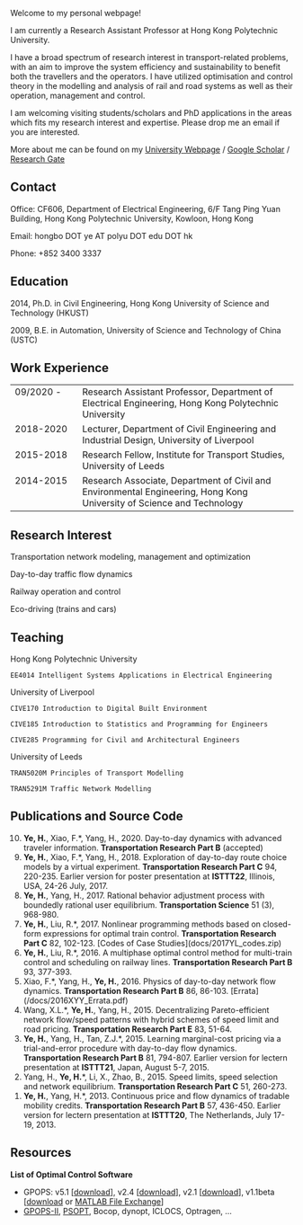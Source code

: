 
Welcome to my personal webpage!

I am currently a Research Assistant Professor at Hong Kong Polytechnic University.

I have a broad spectrum of research interest in transport-related problems, with an aim to improve the system efficiency and sustainability to benefit both the travellers and the operators.  I have utilized optimisation and control theory in the modelling and analysis of rail and road systems as well as their operation, management and control.

I am welcoming visiting students/scholars and PhD applications in the areas which fits my research interest and expertise. Please drop me an email if you are interested.

More about me can be found on my [University Webpage](http://www.ee.polyu.edu.hk) / [Google Scholar](https://scholar.google.com/citations?user=6LrbJcYAAAAJ) / [Research Gate](https://www.researchgate.net/profile/Hongbo_Ye)

## Contact

Office: CF606, Department of Electrical Engineering, 6/F Tang Ping Yuan Building, Hong Kong Polytechnic University, Kowloon, Hong Kong

Email: hongbo DOT ye AT polyu DOT edu DOT hk

Phone: +852 3400 3337

    
## Education

2014, Ph.D. in Civil Engineering, Hong Kong University of Science and Technology (HKUST)

2009, B.E. in Automation, University of Science and Technology of China (USTC)

## Work Experience

<table style="width:100%; border: 0">
  <colgroup>
    <col style="width: 120px" border="0">
    <col>
  </colgroup>
    
  <tr valign="top">
    <td> 09/2020 - </td>
    <td> Research Assistant Professor, Department of Electrical Engineering, Hong Kong Polytechnic University </td>
  </tr>
  <tr valign="top">
    <td> 2018-2020 </td>
    <td> Lecturer, Department of Civil Engineering and Industrial Design, University of Liverpool </td>
  </tr>
  <tr valign="top">
    <td> 2015-2018 </td>
    <td> Research Fellow, Institute for Transport Studies, University of Leeds </td>
  </tr>
  <tr valign="top">
    <td> 2014-2015 </td>
    <td> Research Associate, Department of Civil and Environmental Engineering, Hong Kong University of Science and Technology </td>
  </tr>
</table>

## Research Interest

Transportation network modeling, management and optimization

Day-to-day traffic flow dynamics

Railway operation and control

Eco-driving (trains and cars)

## Teaching

Hong Kong Polytechnic University

    EE4014 Intelligent Systems Applications in Electrical Engineering

University of Liverpool
    
    CIVE170 Introduction to Digital Built Environment
    
    CIVE185 Introduction to Statistics and Programming for Engineers
    
    CIVE285 Programming for Civil and Architectural Engineers

University of Leeds
    
    TRAN5020M Principles of Transport Modelling
    
    TRAN5291M Traffic Network Modelling

## Publications and Source Code
<ol reversed>
    <li><b>Ye, H.</b>, Xiao, F.*, Yang, H., 2020. Day-to-day dynamics with advanced traveler information. <b>Transportation Research Part B</b> (accepted)</li>
    <li><b>Ye, H.</b>, Xiao, F.*, Yang, H., 2018. Exploration of day-to-day route choice models by a virtual experiment. <b>Transportation Research Part C</b> 94, 220-235. Earlier version for poster presentation at <b> ISTTT22</b>, Illinois, USA, 24-26 July, 2017.</li>
    <li><b>Ye, H.</b>, Yang, H., 2017. Rational behavior adjustment process with boundedly rational user equilibrium. <b>Transportation Science</b> 51 (3), 968-980. </li>
    <li><b>Ye, H.</b>, Liu, R.*, 2017. Nonlinear programming methods based on closed-form expressions for optimal train control. <b>Transportation Research Part C</b> 82, 102-123. [Codes of Case Studies](docs/2017YL_codes.zip)</li>
    <li><b>Ye, H.</b>, Liu, R.*, 2016. A multiphase optimal control method for multi-train control and scheduling on railway lines. <b> Transportation Research Part B</b> 93, 377-393.</li>
    <li>Xiao, F.*, Yang, H., <b>Ye, H.</b>, 2016. Physics of day-to-day network flow dynamics. <b>Transportation Research Part B</b> 86, 86-103. [Errata](/docs/2016XYY_Errata.pdf)</li>
    <li>Wang, X.L.*, <b>Ye, H.</b>, Yang, H., 2015. Decentralizing Pareto-efficient network flow/speed patterns with hybrid schemes of speed limit and road pricing. <b>Transportation Research Part E</b> 83, 51-64.</li>
    <li><b>Ye, H.</b>, Yang, H., Tan, Z.J.*, 2015. Learning marginal-cost pricing via a trial-and-error procedure with day-to-day flow dynamics. <b>Transportation Research Part B</b> 81, 794-807. Earlier version for lectern presentation at <b>ISTTT21</b>, Japan, August 5-7, 2015.</li>
    <li>Yang, H., <strong>Ye, H.</strong>*, Li, X., Zhao, B., 2015. Speed limits, speed selection and network equilibrium. <b>Transportation Research Part C</b> 51, 260-273.</li>
    <li><strong>Ye, H.</strong>, Yang, H.*, 2013. Continuous price and flow dynamics of tradable mobility credits. <b>Transportation Research Part B</b> 57, 436-450. Earlier version for lectern presentation at <b>ISTTT20</b>, The Netherlands, July 17-19, 2013.</li>
</ol>

## Resources

**List of Optimal Control Software**
- GPOPS: v5.1 [[download](docs/GPOPS/gpops51.zip)], v2.4 [[download](docs/GPOPS/gpops24.zip)], v2.1 [[download](docs/GPOPS/gpops21.tgz)], v1.1beta [[download](docs/GPOPS/gpops1-1beta.zip) or [MATLAB File Exchange](http://mathworks.com/matlabcentral/fileexchange/21729-gpops)]
- [GPOPS-II](http://www.gpops2.com/), [PSOPT](http://www.psopt.org), Bocop, dynopt, ICLOCS, Optragen, ...
